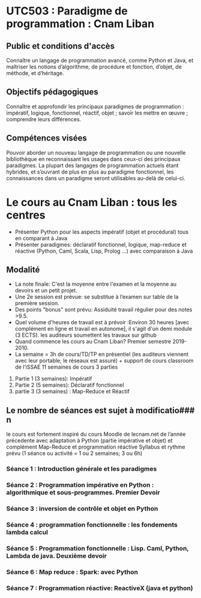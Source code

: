 # UTC503 : Paradigme de programmation : Cnam Liban

## Public et conditions d'accès
Connaître un langage de programmation avancé, comme Python et Java, et maîtriser les notions d’algorithme, de procédure et fonction, d’objet, de méthode, et d’héritage.
## Objectifs pédagogiques
Connaître et approfondir les principaux paradigmes de programmation : impératif, logique, fonctionnel, réactif, objet ; savoir les mettre en œuvre ; comprendre leurs différences.
## Compétences visées
Pouvoir aborder un nouveau langage de programmation ou une nouvelle bibliothèque en reconnaissant les usages dans ceux-ci des principaux paradigmes. La plupart des langages de programmation actuels étant hybrides, et s’ouvrant de plus en plus au paradigme fonctionnel, les connaissances dans un paradigme seront utilisables au-delà de celui-ci.

# Le cours au Cnam Liban : tous les centres

* Présenter Python pour les aspects impératif (objet et procédural) tous en comparant à Java
* Présenter paradigmes: déclaratif fonctionnel, logique, map-reduce et réactive (Python, Caml, Scala, Lisp, Prolog …) avec comparaison à Java

## Modalité 

* La note finale: C'est la moyenne entre l'examen et la moyenne au devoirs et un petit projet.
* Une 2e session est  prévue: se substitue à l’examen sur table de la première session.  
* Des points  "bonus" sont prévu:  Assiduité travail régulier pour des notes >9.5.
* Quel volume d'heures de travail est à prévoir :Environ 30 heures [avec complément en ligne et travail en autonome], il s'agit d'un demi module (3 ECTS). les auditeurs soumettent les travaux sur github 
* Quand commence les cours au Cnam Liban? Premier semestre 2019-2010.
* La semaine = 3h de cours/TD/TP en présentiel (les auditeurs viennent avec leur portable; le réseaux est assuré) + support de cours classroom de l’iSSAE
11 semaines de cours 3 parties

1. Partie 1 (3 semaines): Impératif
2. Partie 2 (5 semaines):  Déclaratif fonctionnel 
3. partie 3 (3 semaines) : Map-Reduce et Réactif

## Le nombre de séances est sujet à modificatio### n

le cours est fortement inspiré du cours Moodle de lecnam.net de l’année précedente avec adaptation à Python (partie impérative et objet) et complément Map-Reduce et programmation réactive
Syllabus et rythme prévu (1 séance ou activité = 1 ou 2 semaines; 3 ou 6h)
### Séance 1 : Introduction générale et les paradigmes
### Séance 2 : Programmation impérative en Python : algorithmique et sous-programmes. Premier Devoir
### Séance 3 : inversion de contrôle et objet en Python
### Séance 4 : programmation fonctionnelle : les fondements lambda calcul
### Séance 5 : Programmation fonctionnelle : Lisp. Caml, Python, Lambda de java. Deuxième devoir
### Séance 6 : Map reduce : Spark: avec Python 
### Séance 7 : Programmation réactive: ReactiveX (java et python)


